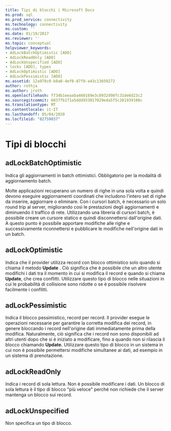 ```yaml
---
title: Tipi di blocchi | Microsoft Docs
ms.prod: sql
ms.prod_service: connectivity
ms.technology: connectivity
ms.custom: ''
ms.date: 01/19/2017
ms.reviewer: ''
ms.topic: conceptual
helpviewer_keywords:
- AdLockBatchOptimistic [ADO]
- AdLockReadOnly [ADO]
- AdLockUnspecified [ADO]
- locks [ADO], types
- AdLockOptimistic [ADO]
- AdLockPessimistic [ADO]
ms.assetid: 12a978c0-b8a0-4ef0-87f0-a43c13659272
author: rothja
ms.author: jroth
ms.openlocfilehash: f734b1eeaaba460169e3c8932d90fc31de6d23c2
ms.sourcegitcommit: 6037fb1f1a5ddd933017029eda5f5c281939100c
ms.translationtype: MT
ms.contentlocale: it-IT
ms.lasthandoff: 05/04/2020
ms.locfileid: "82759037"
---
```

# <a name="types-of-locks"></a>Tipi di blocchi
## <a name="adlockbatchoptimistic"></a>adLockBatchOptimistic  
 Indica gli aggiornamenti in batch ottimistici. Obbligatorio per la modalità di aggiornamento batch.  
  
 Molte applicazioni recuperano un numero di righe in una sola volta e quindi devono eseguire aggiornamenti coordinati che includono l'intero set di righe da inserire, aggiornare o eliminare. Con i cursori batch, è necessario un solo round trip al server, migliorando così le prestazioni degli aggiornamenti e diminuendo il traffico di rete. Utilizzando una libreria di cursori batch, è possibile creare un cursore statico e quindi disconnettersi dall'origine dati. A questo punto è possibile apportare modifiche alle righe e successivamente riconnettersi e pubblicare le modifiche nell'origine dati in un batch.  
  
## <a name="adlockoptimistic"></a>adLockOptimistic  
 Indica che il provider utilizza record con blocco ottimistico solo quando si chiama il metodo **Update** . Ciò significa che è possibile che un altro utente modifichi i dati tra il momento in cui si modifica il record e quando si chiama **Update**, che crea conflitti. Utilizzare questo tipo di blocco nelle situazioni in cui le probabilità di collisione sono ridotte o se è possibile risolvere facilmente i conflitti.  
  
## <a name="adlockpessimistic"></a>adLockPessimistic  
 Indica il blocco pessimistico, record per record. Il provider esegue le operazioni necessarie per garantire la corretta modifica dei record, in genere bloccando i record nell'origine dati immediatamente prima della modifica. Naturalmente, ciò significa che i record non sono disponibili ad altri utenti dopo che si è iniziato a modificare, fino a quando non si rilascia il blocco chiamando **Update.** Utilizzare questo tipo di blocco in un sistema in cui non è possibile permettersi modifiche simultanee ai dati, ad esempio in un sistema di prenotazione.  
  
## <a name="adlockreadonly"></a>adLockReadOnly  
 Indica i record di sola lettura. Non è possibile modificare i dati. Un blocco di sola lettura è il tipo di blocco "più veloce" perché non richiede che il server mantenga un blocco sui record.  
  
## <a name="adlockunspecified"></a>adLockUnspecified  
 Non specifica un tipo di blocco.
